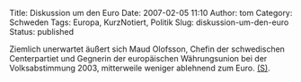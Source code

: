 Title: Diskussion um den Euro
Date: 2007-02-05 11:10
Author: tom
Category: Schweden
Tags: Europa, KurzNotiert, Politik
Slug: diskussion-um-den-euro
Status: published

Ziemlich unerwartet äußert sich Maud Olofsson, Chefin der schwedischen
Centerpartiet und Gegnerin der europäischen Währungsunion bei der
Volksabstimmung 2003, mitterweile weniger ablehnend zum Euro.
[(S)](http://www.sr.se/Ekot/artikel.asp?artikel=1181530).

